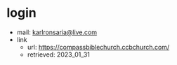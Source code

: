 # login
- mail: karlronsaria@live.com
- link
  - url: https://compassbiblechurch.ccbchurch.com/
  - retrieved: 2023_01_31

